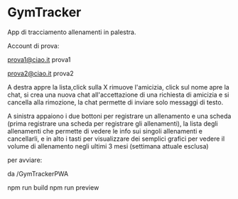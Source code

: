 # GymTracker
App di tracciamento allenamenti in palestra.

Account di prova:

prova1@ciao.it 
prova1

prova2@ciao.it
prova2

A destra appre la lista,click sulla X rimuove l'amicizia, click sul nome apre la chat, si crea una nuova chat all'accettazione di una richiesta di amicizia e si cancella alla rimozione, la chat permette di inviare solo messaggi di testo.

A sinistra appaiono i due bottoni per registrare un allenamento e una scheda (prima registrare una scheda per registrare gli allenamenti), la lista degli allenamenti che permette di vedere le info sui singoli allenamenti e cancellarli, e in alto i tasti per visualizzare dei semplici grafici per vedere il volume di allenamento negli ultimi 3 mesi (settimana attuale esclusa)

per avviare:

da /GymTrackerPWA

npm run build
npm run preview